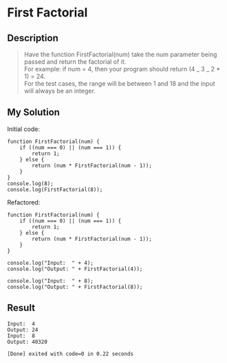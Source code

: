 # First Factorial

## Description

>Have the function FirstFactorial(num) take the num parameter being passed and return the factorial of it.<br>For example: if num = 4, then your program should return (4 _ 3 _ 2 \* 1) = 24.<br> For the test cases, the range will be between 1 and 18 and the input will always be an integer.

## My Solution

Initial code:

```
function FirstFactorial(num) {
	if ((num === 0) || (num === 1)) {
		return 1;
	} else {
		return (num * FirstFactorial(num - 1));
	}
}
console.log(8);
console.log(FirstFactorial(8));
```

Refactored:

```
function FirstFactorial(num) {
	if ((num === 0) || (num === 1)) {
		return 1;
	} else {
		return (num * FirstFactorial(num - 1));
	}
}

console.log("Input:  " + 4);
console.log("Output: " + FirstFactorial(4));

console.log("Input:  " + 8);
console.log("Output: " + FirstFactorial(8));
```

## Result

```
Input:  4
Output: 24
Input:  8
Output: 40320

[Done] exited with code=0 in 0.22 seconds
```
